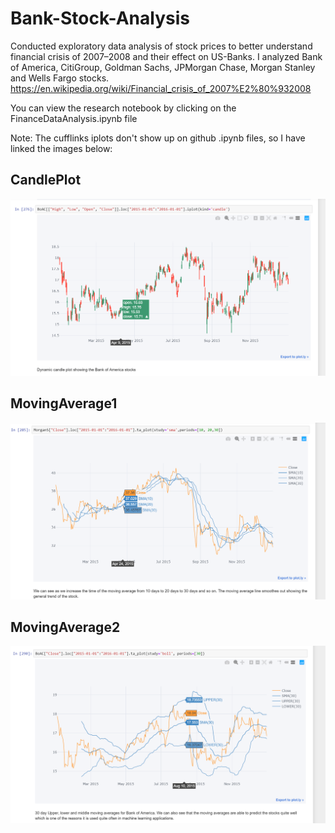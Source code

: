 # Bank-Stock-Analysis
Conducted exploratory data analysis of stock prices to better understand financial crisis of 2007–2008 and their effect on US-Banks. I analyzed Bank of America, CitiGroup, Goldman Sachs, JPMorgan Chase, Morgan Stanley and Wells Fargo stocks. https://en.wikipedia.org/wiki/Financial_crisis_of_2007%E2%80%932008

You can view the research notebook by clicking on the FinanceDataAnalysis.ipynb file

Note: The cufflinks iplots don't show up on github .ipynb files, so I have linked the images below:

## CandlePlot
![Alt](Photos/CandlePlot.png "CandlePlot")
## MovingAverage1
![Alt](Photos/MovingAverage1.png "MovingAverage1")
## MovingAverage2
![Alt](Photos/MovingAverage2.png "MovingAverage1")
